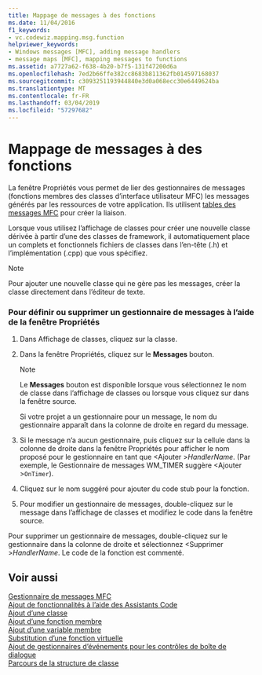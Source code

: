 ```yaml
---
title: Mappage de messages à des fonctions
ms.date: 11/04/2016
f1_keywords:
- vc.codewiz.mapping.msg.function
helpviewer_keywords:
- Windows messages [MFC], adding message handlers
- message maps [MFC], mapping messages to functions
ms.assetid: a7727a62-f638-4b20-b7f5-131f47200d6a
ms.openlocfilehash: 7ed2b66ffe382cc8683b811362fb014597168037
ms.sourcegitcommit: c3093251193944840e3d0a068ecc30e6449624ba
ms.translationtype: MT
ms.contentlocale: fr-FR
ms.lasthandoff: 03/04/2019
ms.locfileid: "57297682"
---
```

# <a name="mapping-messages-to-functions"></a>Mappage de messages à des fonctions

La fenêtre Propriétés vous permet de lier des gestionnaires de messages (fonctions membres des classes d’interface utilisateur MFC) les messages générés par les ressources de votre application. Ils utilisent [tables des messages MFC](../../mfc/messages-and-commands-in-the-framework.md) pour créer la liaison.

Lorsque vous utilisez l’affichage de classes pour créer une nouvelle classe dérivée à partir d’une des classes de framework, il automatiquement place un complets et fonctionnels fichiers de classes dans l’en-tête (.h) et l’implémentation (.cpp) que vous spécifiez.

> [!NOTE]
>  Pour ajouter une nouvelle classe qui ne gère pas les messages, créer la classe directement dans l’éditeur de texte.

### <a name="to-define-or-remove-a-message-handler-using-the-properties-window"></a>Pour définir ou supprimer un gestionnaire de messages à l’aide de la fenêtre Propriétés

1. Dans Affichage de classes, cliquez sur la classe.

1. Dans la fenêtre Propriétés, cliquez sur le **Messages** bouton.

    > [!NOTE]
    >  Le **Messages** bouton est disponible lorsque vous sélectionnez le nom de classe dans l’affichage de classes ou lorsque vous cliquez sur dans la fenêtre source.

   Si votre projet a un gestionnaire pour un message, le nom du gestionnaire apparaît dans la colonne de droite en regard du message.

1. Si le message n’a aucun gestionnaire, puis cliquez sur la cellule dans la colonne de droite dans la fenêtre Propriétés pour afficher le nom proposé pour le gestionnaire en tant que \<Ajouter >*HandlerName*. (Par exemple, le Gestionnaire de messages WM_TIMER suggère \<Ajouter >`OnTimer`).

1. Cliquez sur le nom suggéré pour ajouter du code stub pour la fonction.

1. Pour modifier un gestionnaire de messages, double-cliquez sur le message dans l’affichage de classes et modifiez le code dans la fenêtre source.

Pour supprimer un gestionnaire de messages, double-cliquez sur le gestionnaire dans la colonne de droite et sélectionnez \<Supprimer >*HandlerName*. Le code de la fonction est commenté.

## <a name="see-also"></a>Voir aussi

[Gestionnaire de messages MFC](../../mfc/reference/adding-an-mfc-message-handler.md)<br/>
[Ajout de fonctionnalités à l’aide des Assistants Code](../../ide/adding-functionality-with-code-wizards-cpp.md)<br/>
[Ajout d’une classe](../../ide/adding-a-class-visual-cpp.md)<br/>
[Ajout d’une fonction membre](../../ide/adding-a-member-function-visual-cpp.md)<br/>
[Ajout d’une variable membre](../../ide/adding-a-member-variable-visual-cpp.md)<br/>
[Substitution d’une fonction virtuelle](../../ide/overriding-a-virtual-function-visual-cpp.md)<br/>
[Ajout de gestionnaires d’événements pour les contrôles de boîte de dialogue](../../windows/adding-event-handlers-for-dialog-box-controls.md)<br/>
[Parcours de la structure de classe](../../ide/navigating-the-class-structure-visual-cpp.md)
